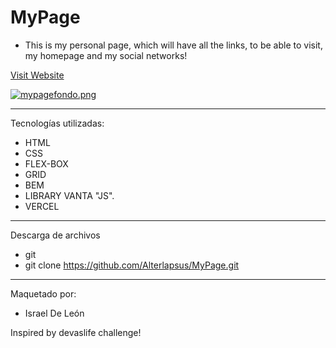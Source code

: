 # MyPage  
  
- This is my personal page, which will have all the links, to be able to visit, my homepage and my social networks!
                          
                    
                      
<a href="https://my-page-profile.vercel.app"  target="_blank">Visit Website </a>  
   
[![mypagefondo.png](https://i.postimg.cc/3NtG7719/mypagefondo.png)](https://postimg.cc/H87n4qf7)
         
                     
---                            
    
Tecnologías utilizadas:      
    
- HTML 
- CSS
- FLEX-BOX    
- GRID
- BEM
- LIBRARY VANTA "JS".  
- VERCEL  

--- 

Descarga de archivos 

- git 
- git clone https://github.com/Alterlapsus/MyPage.git
 

---
  
Maquetado por: 

- Israel De León  

Inspired by devaslife challenge!
